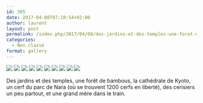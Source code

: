 ```yaml
---
id: 305
date: 2017-04-08T07:10:54+02:00
author: laurent
layout: post
permalink: /index.php/2017/04/08/des-jardins-et-des-temples-une-foret-de-bambous/
categories:
  - Non classé
format: gallery
---
```

<img src="/images/2017/04/tumblr_oo2xa6X4Dy1uuvt0bo1_1280.jpg" />
<img src="/images/2017/04/tumblr_oo2xa6X4Dy1uuvt0bo2_1280.jpg" />
<img src="/images/2017/04/tumblr_oo2xa6X4Dy1uuvt0bo3_1280.jpg" />
<img src="/images/2017/04/tumblr_oo2xa6X4Dy1uuvt0bo4_1280.jpg" />
<img src="/images/2017/04/tumblr_oo2xa6X4Dy1uuvt0bo5_1280.jpg" />
<img src="/images/2017/04/tumblr_oo2xa6X4Dy1uuvt0bo6_1280.jpg" />
<img src="/images/2017/04/tumblr_oo2xa6X4Dy1uuvt0bo7_1280.jpg" />
<img src="/images/2017/04/tumblr_oo2xa6X4Dy1uuvt0bo8_1280.jpg" />
<img src="/images/2017/04/tumblr_oo2xa6X4Dy1uuvt0bo9_1280.jpg" />
<img src="/images/2017/04/tumblr_oo2xa6X4Dy1uuvt0bo10_1280.jpg" />

Des jardins et des temples, une forêt de bambous, la cathédrale de Kyoto, un cerf du parc de Nara (où se trouvent 1200 cerfs en liberté), des cerisiers un peu partout, et une grand mère dans le train. 